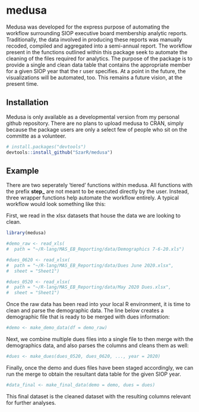 
# medusa

<!-- badges: start -->
<!-- badges: end -->

Medusa was developed for the express purpose of automating the workflow
surrounding SIOP executive board membership analytic reports.
Traditionally, the data involved in producing these reports was manually
recoded, compiled and aggregated into a semi-annual report. The workflow
present in the functions outlined within this package seek to automate
the cleaning of the files required for analytics. The purpose of the
package is to provide a single and clean data table that contains the
appropriate member for a given SIOP year that the r user specifies. At a
point in the future, the visualizations will be automated, too. This
remains a future vision, at the present time.

## Installation

Medusa is only available as a developmental version from my personal
github repository. There are no plans to upload medusa to CRAN, simply
because the package users are only a select few of people who sit on the
committe as a volunteer.

``` r
# install.packages("devtools")
devtools::install_github("SzarR/medusa")
```

## Example

There are two seperately ‘tiered’ functions within medusa. All functions
with the prefix **step\_** are not meant to be executed directly by the
user. Instead, three wrapper functions help automate the workflow
entirely. A typical workflow would look something like this:

First, we read in the xlsx datasets that house the data we are looking
to clean.

``` r
library(medusa)

#demo_raw <- read_xls(
#  path = "~/R-lang/MAS_EB_Reporting/data/Demographics 7-6-20.xls")

#dues_0620 <- read_xlsx(
#  path = "~/R-lang/MAS_EB_Reporting/data/Dues June 2020.xlsx",
#  sheet = "Sheet1")

#dues_0520 <- read_xlsx(
#  path = "~/R-lang/MAS_EB_Reporting/data/May 2020 Dues.xlsx",
#  sheet = "Sheet1")
```

Once the raw data has been read into your local R environment, it is
time to clean and parse the demographic data. The line below creates a
demographic file that is ready to be merged with dues information:

``` r
#demo <- make_demo_data(df = demo_raw)
```

Next, we combine multiple dues files into a single file to then merge
with the demographics data, and also parses the columns and cleans them
as well:

``` r
#dues <- make_dues(dues_0520, dues_0620, ..., year = 2020)
```

Finally, once the demo and dues files have been staged accordingly, we
can run the merge to obtain the resultant data table for the given SIOP
year.

``` r
#data_final <- make_final_data(demo = demo, dues = dues)
```

This final dataset is the cleaned dataset with the resulting columns
relevant for further analyses.
